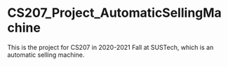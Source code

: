 # CS207_Project_AutomaticSellingMachine
This is the project for CS207 in 2020-2021 Fall at SUSTech, which is an automatic selling machine.
